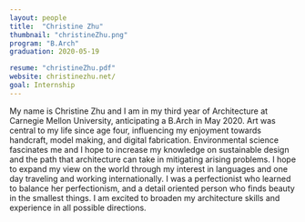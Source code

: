 ```yaml
---
layout: people
title:  "Christine Zhu"
thumbnail: "christineZhu.png"
program: "B.Arch"
graduation: 2020-05-19

resume: "christineZhu.pdf"
website: christinezhu.net/
goal: Internship
---
```


​My name is Christine Zhu and I am in my third year of Architecture at Carnegie Mellon University, anticipating a B.Arch in May 2020. Art was central to my life since age four, influencing my enjoyment towards handcraft, model making, and digital fabrication. Environmental science fascinates me and I hope to increase my knowledge on sustainable design and the path that architecture can take in mitigating arising problems. I hope to expand my view on the world through my interest in languages and one day traveling and working internationally. I was a perfectionist who learned to balance her perfectionism, and a detail oriented person who finds beauty in the smallest things. I am excited to broaden my architecture skills and experience in all possible directions.
